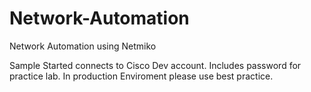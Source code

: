 # Network-Automation
Network Automation using Netmiko


Sample Started connects to Cisco Dev account. 
Includes password for practice lab.
In production Enviroment please use best practice. 
